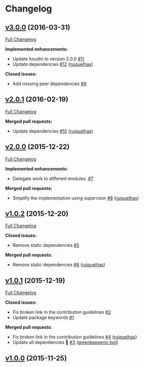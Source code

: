 # Changelog

## [v3.0.0](https://github.com/ruiquelhas/copperfield/tree/v3.0.0) (2016-03-31)
[Full Changelog](https://github.com/ruiquelhas/copperfield/compare/v2.0.1...v3.0.0)

**Implemented enhancements:**

- Update houdin to version 2.0.0 [\#11](https://github.com/ruiquelhas/copperfield/issues/11)
- Update dependencies [\#12](https://github.com/ruiquelhas/copperfield/pull/12) ([ruiquelhas](https://github.com/ruiquelhas))

**Closed issues:**

- Add missing peer dependencies [\#9](https://github.com/ruiquelhas/copperfield/issues/9)

## [v2.0.1](https://github.com/ruiquelhas/copperfield/tree/v2.0.1) (2016-02-19)
[Full Changelog](https://github.com/ruiquelhas/copperfield/compare/v2.0.0...v2.0.1)

**Merged pull requests:**

- Update dependencies [\#10](https://github.com/ruiquelhas/copperfield/pull/10) ([ruiquelhas](https://github.com/ruiquelhas))

## [v2.0.0](https://github.com/ruiquelhas/copperfield/tree/v2.0.0) (2015-12-22)
[Full Changelog](https://github.com/ruiquelhas/copperfield/compare/v1.0.2...v2.0.0)

**Implemented enhancements:**

- Delegate work to different modules. [\#7](https://github.com/ruiquelhas/copperfield/issues/7)

**Merged pull requests:**

- Simplify the implementation using supervizor [\#8](https://github.com/ruiquelhas/copperfield/pull/8) ([ruiquelhas](https://github.com/ruiquelhas))

## [v1.0.2](https://github.com/ruiquelhas/copperfield/tree/v1.0.2) (2015-12-20)
[Full Changelog](https://github.com/ruiquelhas/copperfield/compare/v1.0.1...v1.0.2)

**Closed issues:**

- Remove static dependencies [\#5](https://github.com/ruiquelhas/copperfield/issues/5)

**Merged pull requests:**

- Remove static dependencies [\#6](https://github.com/ruiquelhas/copperfield/pull/6) ([ruiquelhas](https://github.com/ruiquelhas))

## [v1.0.1](https://github.com/ruiquelhas/copperfield/tree/v1.0.1) (2015-12-19)
[Full Changelog](https://github.com/ruiquelhas/copperfield/compare/v1.0.0...v1.0.1)

**Closed issues:**

- Fix broken link in the contribution guidelines [\#2](https://github.com/ruiquelhas/copperfield/issues/2)
- Update package keywords [\#1](https://github.com/ruiquelhas/copperfield/issues/1)

**Merged pull requests:**

- Fix broken link in the contribution guidelines [\#4](https://github.com/ruiquelhas/copperfield/pull/4) ([ruiquelhas](https://github.com/ruiquelhas))
- Update all dependencies 🌴 [\#3](https://github.com/ruiquelhas/copperfield/pull/3) ([greenkeeperio-bot](https://github.com/greenkeeperio-bot))

## [v1.0.0](https://github.com/ruiquelhas/copperfield/tree/v1.0.0) (2015-11-25)
